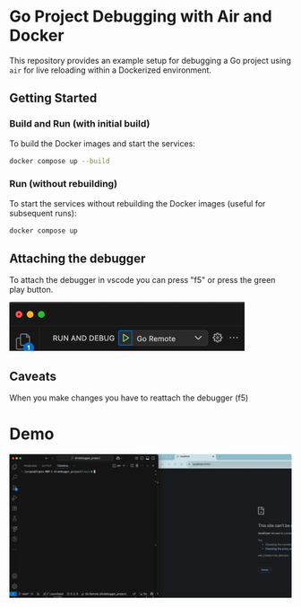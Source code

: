 # Go Project Debugging with Air and Docker

This repository provides an example setup for debugging a Go project using `air` for live reloading within a Dockerized environment.

## Getting Started

### Build and Run (with initial build)
To build the Docker images and start the services:
```bash
docker compose up --build
```

### Run (without rebuilding)
To start the services without rebuilding the Docker images (useful for subsequent runs):
```bash
docker compose up
```

## Attaching the debugger
To attach the debugger in vscode you can press "f5" or press the green play button.

![VSCode Debugger Screenshot](docs/debug.png)

## Caveats
When you make changes you have to reattach the debugger (f5)


# Demo
![Demo](docs/demo.gif)
